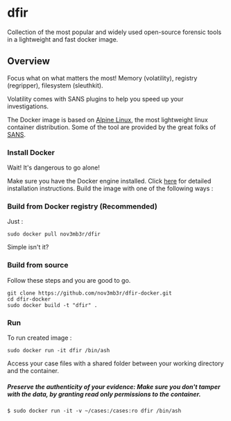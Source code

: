 # dfir
Collection of the most popular and widely used open-source forensic tools in a lightweight and fast docker image.

## Overview
Focus what on what matters the most! Memory (volatility), registry (regripper), filesystem (sleuthkit). 

Volatility comes with SANS plugins to help you speed up your investigations.

The Docker image is based on [Alpine Linux](https://hub.docker.com/_/alpine/), the most lightweight linux container distribution.
Some of the tool are provided by the great folks of [SANS](https://github.com/sans-dfir). 

### Install Docker
Wait! It's dangerous to go alone! 

Make sure you have the Docker engine installed. Click [here](https://docs.docker.com/install/) for detailed installation instructions.
Build the image with one of the following ways :

### Build from Docker registry (Recommended)
Just :
```
sudo docker pull nov3mb3r/dfir
```
Simple isn't it?

### Build from source
Follow these steps and you are good to go.
```
git clone https://github.com/nov3mb3r/dfir-docker.git
cd dfir-docker
sudo docker build -t "dfir" .
```

### Run 
To run created image :
```
sudo docker run -it dfir /bin/ash
```
Access your case files with a shared folder between your working directory and the container.

##### Preserve the authenticity of your evidence: Make sure you don't tamper with the data, by granting read only permissions to the container. 
```
$ sudo docker run -it -v ~/cases:/cases:ro dfir /bin/ash 
```
